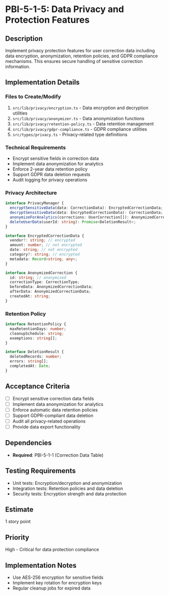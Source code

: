 # PBI-5-1-5: Data Privacy and Protection Features

## Description

Implement privacy protection features for user correction data including data
encryption, anonymization, retention policies, and GDPR compliance mechanisms.
This ensures secure handling of sensitive correction information.

## Implementation Details

### Files to Create/Modify

1. `src/lib/privacy/encryption.ts` - Data encryption and decryption utilities
2. `src/lib/privacy/anonymizer.ts` - Data anonymization functions
3. `src/lib/privacy/retention-policy.ts` - Data retention management
4. `src/lib/privacy/gdpr-compliance.ts` - GDPR compliance utilities
5. `src/types/privacy.ts` - Privacy-related type definitions

### Technical Requirements

- Encrypt sensitive fields in correction data
- Implement data anonymization for analytics
- Enforce 2-year data retention policy
- Support GDPR data deletion requests
- Audit logging for privacy operations

### Privacy Architecture

```typescript
interface PrivacyManager {
  encryptSensitiveData(data: CorrectionData): EncryptedCorrectionData;
  decryptSensitiveData(data: EncryptedCorrectionData): CorrectionData;
  anonymizeForAnalytics(corrections: UserCorrection[]): AnonymizedCorrection[];
  deleteUserData(userId: string): Promise<DeletionResult>;
}

interface EncryptedCorrectionData {
  vendor?: string; // encrypted
  amount: number; // not encrypted
  date: string; // not encrypted
  category?: string; // encrypted
  metadata: Record<string, any>;
}

interface AnonymizedCorrection {
  id: string; // anonymized
  correctionType: CorrectionType;
  beforeData: AnonymizedCorrectionData;
  afterData: AnonymizedCorrectionData;
  createdAt: string;
}
```

### Retention Policy

```typescript
interface RetentionPolicy {
  maxRetentionDays: number;
  cleanupSchedule: string;
  exemptions: string[];
}

interface DeletionResult {
  deletedRecords: number;
  errors: string[];
  completedAt: Date;
}
```

## Acceptance Criteria

- [ ] Encrypt sensitive correction data fields
- [ ] Implement data anonymization for analytics
- [ ] Enforce automatic data retention policies
- [ ] Support GDPR-compliant data deletion
- [ ] Audit all privacy-related operations
- [ ] Provide data export functionality

## Dependencies

- **Required**: PBI-5-1-1 (Correction Data Table)

## Testing Requirements

- Unit tests: Encryption/decryption and anonymization
- Integration tests: Retention policies and data deletion
- Security tests: Encryption strength and data protection

## Estimate

1 story point

## Priority

High - Critical for data protection compliance

## Implementation Notes

- Use AES-256 encryption for sensitive fields
- Implement key rotation for encryption keys
- Regular cleanup jobs for expired data
